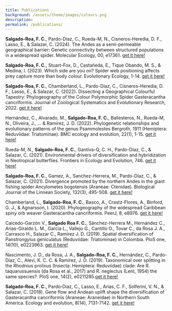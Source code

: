 ```yaml
---
title: Publications
background: /assets/theme/images/colours.png
description: 
permalink: /publications/
---
```


**Salgado-Roa, F. C.**, Pardo-Diaz, C., Rueda-M, N., Cisneros-Heredia, D. F., Lasso, E., & Salazar, C. (2024). The Andes as a semi-permeable geographical barrier: Genetic connectivity between structured populations in a widespread spider. Molecular Ecology, 00, e17361. [get it here!](https://onlinelibrary.wiley.com/doi/pdfdirect/10.1111/mec.17361) 

**Salgado-Roa, F. C.**, Stuart-Fox, D., Castañeda, E., Tique Obando, M. S., & Medina, I. (2023). Which side are you on? Spider web positioning affects prey capture more than body colour. Evolutionary Ecology, 1-14. [get it here!](https://link.springer.com/article/10.1007/s10682-023-10244-6)

**Salgado-Roa, F. C.**, Chamberland, L., Pardo-Diaz, C., Cisneros-Heredia, D. F., Lasso, E., & Salazar, C. (2022). Dissecting a Geographical Colourful Tapestry: Phylogeography of the Colour Polymorphic Spider Gasteracantha cancriformis. Journal of Zoological Systematics and Evolutionary Research, 2022. [get it here!](https://www.hindawi.com/journals/jzs/2022/8112945/)

Hernández, C., Alvarado, M., **Salgado-Roa, F. C.**, Ballesteros, N., Rueda-M, N., Oliveira, J., ... & Ramírez, J. D. (2022). Phylogenetic relationships and evolutionary patterns of the genus Psammolestes Bergroth, 1911 (Hemiptera: Reduviidae: Triatominae). BMC ecology and evolution, 22(1), 1-15. [get it here!](https://link.springer.com/content/pdf/10.1186/s12862-022-01987-x.pdf)

Rueda-M, N., **Salgado-Roa, F. C.**, Gantiva-Q, C. H., Pardo-Díaz, C., & Salazar, C. (2021). Environmental drivers of diversification and hybridization in Neotropical butterflies. Frontiers in Ecology and Evolution, 746. [get it here!](https://www.frontiersin.org/articles/10.3389/fevo.2021.750703/full)

**Salgado-Roa, F. C.**, Gamez, A., Sanchez-Herrera, M., Pardo-Díaz, C., & Salazar, C. (2021). Divergence promoted by the northern Andes in the giant fishing spider Ancylometes bogotensis (Araneae: Ctenidae). Biological Journal of the Linnean Society, 132(3), 495-508. [get it here!](https://academic.oup.com/biolinnean/article/132/3/495/6105041?login=true)

Chamberland, L., **Salgado-Roa, F. C.**, Basco, A., Crastz-Flores, A., Binford, G. J., & Agnarsson, I. (2020). Phylogeography of the widespread Caribbean spiny orb weaver Gasteracantha cancriformis. PeerJ, 8, e8976. [get it here!](https://peerj.com/articles/8976/)

Caicedo-Garzón V., **Salgado Roa F. C.**, Sánchez-Herrera M., Hernández C., Arias-Giraldo L. M., García L., Vallejo G., Cantillo O., Tovar C., da Rosa J. A., Carrasco H., Salazar C., Ramírez J. D. (2019). Spatial diversification of Panstrongylus geniculatus (Reduviidae: Triatominae) in Colombia. PloS one, 14(10), e0223963. [get it here!](https://journals.plos.org/plosone/article?id=10.1371/journal.pone.0223963)

Nascimento, J. D., da Rosa, J. A., **Salgado-Roa, F. C.**, Hernández, C., Pardo-Diaz, C., Alevi, K. C. C. & Ramírez, J. D. (2019). Taxonomical over splitting in the Rhodnius prolixus (Insecta: Hemiptera: Reduviidae) clade: Are R. taquarussuensis (da Rosa et al., 2017) and R. neglectus (Lent, 1954) the same species?. PloS one, 14(2), e0211285.[get it here!](https://journals.plos.org/plosone/article?id=10.1371/journal.pone.0211285) 

**Salgado‐Roa, F. C.**, Pardo‐Diaz, C., Lasso, E., Arias, C. F., Solferini, V. N., & Salazar, C. (2018). Gene flow and Andean uplift shape the diversification of Gasteracantha cancriformis (Araneae: Araneidae) in Northern South America. Ecology and evolution, 8(14), 7131-7142. [get it here!](https://onlinelibrary.wiley.com/doi/pdf/10.1002/ece3.4237)

